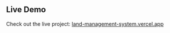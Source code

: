 ## Live Demo

Check out the live project: [land-management-system.vercel.app](https://land-management-system.vercel.app)
